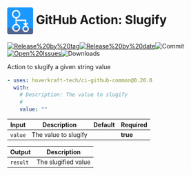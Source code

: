 <!-- start title -->

# <img src=".github/ghadocs/branding.svg" width="60px" align="center" alt="branding<icon:link-2 color:gray-dark>" /> GitHub Action: Slugify

<!-- end title -->
<!--
// jscpd:ignore-start
-->
<!-- markdownlint-disable MD013 -->
<!-- start badges -->

<a href="https%3A%2F%2Fgithub.com%2Fhoverkraft-tech%2Fci-github-common%2Freleases%2Flatest"><img src="https://img.shields.io/github/v/release/hoverkraft-tech/ci-github-common?display_name=tag&sort=semver&logo=github&style=flat-square" alt="Release%20by%20tag" /></a><a href="https%3A%2F%2Fgithub.com%2Fhoverkraft-tech%2Fci-github-common%2Freleases%2Flatest"><img src="https://img.shields.io/github/release-date/hoverkraft-tech/ci-github-common?display_name=tag&sort=semver&logo=github&style=flat-square" alt="Release%20by%20date" /></a><img src="https://img.shields.io/github/last-commit/hoverkraft-tech/ci-github-common?logo=github&style=flat-square" alt="Commit" /><a href="https%3A%2F%2Fgithub.com%2Fhoverkraft-tech%2Fci-github-common%2Fissues"><img src="https://img.shields.io/github/issues/hoverkraft-tech/ci-github-common?logo=github&style=flat-square" alt="Open%20Issues" /></a><img src="https://img.shields.io/github/downloads/hoverkraft-tech/ci-github-common/total?logo=github&style=flat-square" alt="Downloads" />

<!-- end badges -->
<!-- markdownlint-enable MD013 -->
<!--
// jscpd:ignore-end
-->
<!-- start description -->

Action to slugify a given string value

<!-- end description -->
<!-- start contents -->
<!-- end contents -->
<!-- start usage -->

```yaml
- uses: hoverkraft-tech/ci-github-common@0.20.0
  with:
    # Description: The value to slugify
    #
    value: ""
```

<!-- end usage -->
<!-- start inputs -->

| **Input**          | **Description**      | **Default** | **Required** |
| ------------------ | -------------------- | ----------- | ------------ |
| <code>value</code> | The value to slugify |             | **true**     |

<!-- end inputs -->
<!-- start outputs -->

| **Output**          | **Description**     |
| ------------------- | ------------------- |
| <code>result</code> | The slugified value |

<!-- end outputs -->
<!-- start [.github/ghadocs/examples/] -->
<!-- end [.github/ghadocs/examples/] -->

